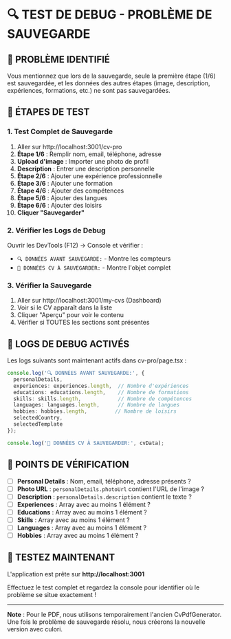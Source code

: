 # 🔍 TEST DE DEBUG - PROBLÈME DE SAUVEGARDE

## 🎯 PROBLÈME IDENTIFIÉ
Vous mentionnez que lors de la sauvegarde, seule la première étape (1/6) est sauvegardée, et les données des autres étapes (image, description, expériences, formations, etc.) ne sont pas sauvegardées.

## 🧪 ÉTAPES DE TEST

### **1. Test Complet de Sauvegarde**
1. Aller sur http://localhost:3001/cv-pro
2. **Étape 1/6** : Remplir nom, email, téléphone, adresse
3. **Upload d'image** : Importer une photo de profil
4. **Description** : Entrer une description personnelle
5. **Étape 2/6** : Ajouter une expérience professionnelle
6. **Étape 3/6** : Ajouter une formation
7. **Étape 4/6** : Ajouter des compétences
8. **Étape 5/6** : Ajouter des langues
9. **Étape 6/6** : Ajouter des loisirs
10. **Cliquer "Sauvegarder"**

### **2. Vérifier les Logs de Debug**
Ouvrir les DevTools (F12) → Console et vérifier :
- `🔍 DONNÉES AVANT SAUVEGARDE:` - Montre les compteurs
- `💾 DONNÉES CV À SAUVEGARDER:` - Montre l'objet complet

### **3. Vérifier la Sauvegarde**
1. Aller sur http://localhost:3001/my-cvs (Dashboard)
2. Voir si le CV apparaît dans la liste
3. Cliquer "Aperçu" pour voir le contenu
4. Vérifier si TOUTES les sections sont présentes

## 🔧 LOGS DE DEBUG ACTIVÉS

Les logs suivants sont maintenant actifs dans cv-pro/page.tsx :
```typescript
console.log('🔍 DONNÉES AVANT SAUVEGARDE:', {
  personalDetails,
  experiences: experiences.length,  // Nombre d'expériences
  educations: educations.length,    // Nombre de formations
  skills: skills.length,            // Nombre de compétences
  languages: languages.length,      // Nombre de langues
  hobbies: hobbies.length,         // Nombre de loisirs
  selectedCountry,
  selectedTemplate
});

console.log('💾 DONNÉES CV À SAUVEGARDER:', cvData);
```

## 🎯 POINTS DE VÉRIFICATION

- [ ] **Personal Details** : Nom, email, téléphone, adresse présents ?
- [ ] **Photo URL** : `personalDetails.photoUrl` contient l'URL de l'image ?
- [ ] **Description** : `personalDetails.description` contient le texte ?
- [ ] **Experiences** : Array avec au moins 1 élément ?
- [ ] **Educations** : Array avec au moins 1 élément ?
- [ ] **Skills** : Array avec au moins 1 élément ?
- [ ] **Languages** : Array avec au moins 1 élément ?
- [ ] **Hobbies** : Array avec au moins 1 élément ?

## 🚀 TESTEZ MAINTENANT

L'application est prête sur **http://localhost:3001**

Effectuez le test complet et regardez la console pour identifier où le problème se situe exactement !

---

**Note** : Pour le PDF, nous utilisons temporairement l'ancien CvPdfGenerator. Une fois le problème de sauvegarde résolu, nous créerons la nouvelle version avec culori.
